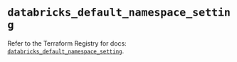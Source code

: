 # `databricks_default_namespace_setting`

Refer to the Terraform Registry for docs: [`databricks_default_namespace_setting`](https://registry.terraform.io/providers/databricks/databricks/1.74.0/docs/resources/default_namespace_setting).
